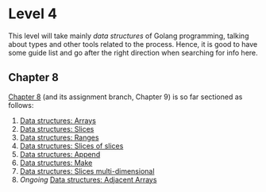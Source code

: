# Level 4
This level will take mainly _data structures_ of Golang programming, talking about types and other tools related to the process.
Hence, it is good to have some guide list and go after the right direction when searching for info here.

## Chapter 8
[Chapter 8](https://www.youtube.com/watch?v=i_3O4ooSVCM&list=PLCKpcjBB_VlBsxJ9IseNxFllf-UFEXOdg&index=59) (and its assignment branch, Chapter 9) is so far sectioned as follows:
1. [Data structures: Arrays](https://gitlab.com/krenak/golang-homework/-/blob/main/lvl5/ch8-1.go)
2. [Data structures: Slices](https://gitlab.com/krenak/golang-homework/-/blob/main/lvl5/ch8-2.go)
3. [Data structures: Ranges](https://gitlab.com/krenak/golang-homework/-/blob/main/lvl5/ch8-3.go)
4. [Data structures: Slices of slices](https://gitlab.com/krenak/golang-homework/-/blob/main/lvl5/ch8-3.go)
5. [Data structures: Append](https://gitlab.com/krenak/golang-homework/-/blob/main/lvl5/ch8-3.go)
6. [Data structures: Make](https://gitlab.com/krenak/golang-homework/-/blob/main/lvl5/ch8-6.go)
7. [Data structures: Slices multi-dimensional](https://gitlab.com/krenak/golang-homework/-/blob/main/lvl5/ch8-7.go)
8. _Ongoing_ [Data structures: Adjacent Arrays](https://gitlab.com/krenak/golang-homework/-/blob/main/lvl5/ch8-8.go)

